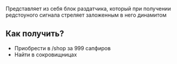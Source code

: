 Представляет из себя блок раздатчика, который при получении редстоуного сигнала стреляет заложенным в него динамитом
## Как получить?
- Приобрести в /shop за 999 сапфиров
- Найти в сокровищницах